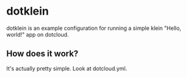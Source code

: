 # dotklein

dotklein is an example configuration for running a simple klein "Hello, world!"
app on dotcloud.

## How does it work?

It's actually pretty simple.  Look at dotcloud.yml.
